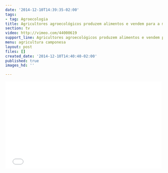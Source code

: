 ```yaml
---
date: '2014-12-10T14:39:35-02:00'
tags:
- tag: Agroecologia
title: Agricultores agroecológicos produzem alimentos e vendem para a merenda
section: tv
video: http://vimeo.com/44000619
support_line: Agricultores agroecológicos produzem alimentos e vendem para a merenda
menu: agricultura camponesa
layout: post
files: []
created_date: '2014-12-10T14:40:40-02:00'
published: true
images_hd: ''

---
```

<p><iframe allowfullscreen="" frameborder="0" height="281" mozallowfullscreen="" src="//player.vimeo.com/video/44000619" webkitallowfullscreen="" width="500"></iframe></p>
